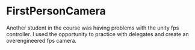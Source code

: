 # FirstPersonCamera
Another student in the course was having problems with the unity fps controller. I used the opportunity to practice with delegates and create an overengineered fps camera. 
